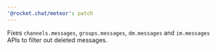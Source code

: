 ```yaml
---
'@rocket.chat/meteor': patch
---
```


Fixes `channels.messages`, `groups.messages`, `dm.messages` and `im.messages` APIs to filter out deleted messages.
